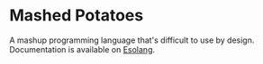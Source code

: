 
# Mashed Potatoes

A mashup programming language that's difficult to use by
design. Documentation is available
on [Esolang](https://esolangs.org/wiki/MashedPotatoes).


